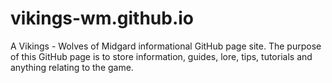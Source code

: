 # vikings-wm.github.io
A Vikings - Wolves of Midgard informational GitHub page site. The purpose of this GitHub page is to store information, guides, lore, tips, tutorials and anything relating to the game.